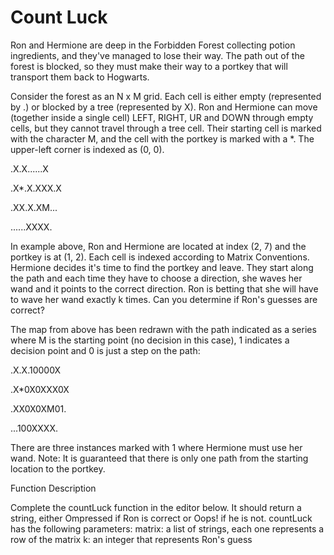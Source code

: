 # Count Luck

Ron and Hermione are deep in the Forbidden Forest collecting potion ingredients, and they've managed to lose their way. The path out of the forest is blocked, so they must make their way to a portkey that will transport them back to Hogwarts.


Consider the forest as an N x M grid. Each cell is either empty (represented by .) or blocked by a tree (represented by X). Ron and Hermione can move (together inside a single cell) LEFT, RIGHT, UR and DOWN through empty cells, but they cannot travel through a tree cell. Their starting cell is marked with the character M, and the cell with the portkey is marked with a *. The upper-left corner is indexed as (0, 0).

.X.X......X

.X*.X.XXX.X

.XX.X.XM...

......XXXX.

In example above, Ron and Hermione are located at index (2, 7) and the portkey is at (1, 2). Each cell is indexed according to Matrix Conventions.
Hermione decides it's time to find the portkey and leave. They start along the path and each time they have to choose a direction, she waves her wand and it points to the correct direction. Ron is betting that she will have to wave her wand exactly k times. Can you determine if Ron's guesses are correct?

The map from above has been redrawn with the path indicated as a series where M is the starting point (no decision in this case), 1 indicates a decision point and 0 is just a step on the path:

.X.X.10000X

.X*0X0XXX0X

.XX0X0XM01.

...100XXXX.

There are three instances marked with 1 where Hermione must use her wand.
Note: It is guaranteed that there is only one path from the starting location to the portkey.


Function Description

Complete the countLuck function in the editor below. It should return a string, either Ompressed if Ron is correct or Oops! if he is not.
countLuck has the following parameters:
matrix: a list of strings, each one represents a row of the matrix
k: an integer that represents Ron's guess
